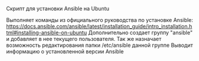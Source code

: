 Скрипт для установки Ansible на Ubuntu

Выполняет команды из официального руководства по установке Ansible:
https://docs.ansible.com/ansible/latest/installation_guide/intro_installation.html#installing-ansible-on-ubuntu
Дополнительно создает группу "ansible" и добавляет в нее текущего пользователя.
Так же назначает возможность редактирования папки /etc/ansible данной группе
Выводит информацию о установленной версии Ansible
